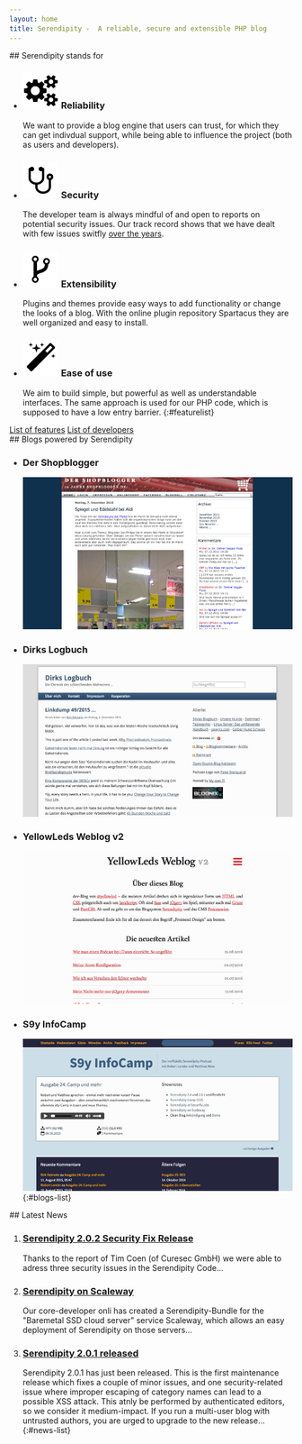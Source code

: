 ```yaml
---
layout: home
title: Serendipity -  A reliable, secure and extensible PHP blog
---
```


<section id="home-features" markdown="1">
## Serendipity stands for

* ### ![](/img/icons/cogs.png) Reliability
  We want to provide a blog engine that users can trust, for which they can get indivdual support, while being able to influence the project (both as users and developers).
* ### ![](/img/icons/stethoscope.png) Security
  The developer team is always mindful of and open to reports on potential security issues. Our track record shows that we have dealt with few issues switfly [over the years](http://www.cvedetails.com/product/3867/S9Y-Serendipity.html?vendor_id=2214).
* ### ![](/img/icons/code-fork.png) Extensibility
  Plugins and themes provide easy ways to add functionality or change the looks of a blog. With the online plugin repository Spartacus they are well organized and easy to install.
* ### ![](/img/icons/magic.png) Ease of use
  We aim to build simple, but powerful as well as understandable interfaces. The same approach is used for our PHP code, which is supposed to have a low entry barrier.
{:#featurelist}

<div class="features-more">
    <a class="button-link" href="/features.html">List of features</a>
    <a class="button-link" href="/team.html">List of developers</a>
</div>
</section>

<section id="home-blogs" markdown="1">
## Blogs powered by Serendipity

* ### Der Shopblogger
  [![Das Blog des Shopbloggers](/img/screenshots/blogs/shopblogger.jpg)](http://www.shopblogger.de/blog/)
* ### Dirks Logbuch
  [![Dirks Logbuch](/img/screenshots/blogs/dirks_logbuch.jpg)](https://www.deimeke.net/dirk/blog/)
* ### YellowLeds Weblog v2
  [![YellowLeds Weblog](/img/screenshots/blogs/yellowleds_weblog.jpg)](http://yellowled.de/)
* ### S9y InfoCamp
  [![S9y InfoCamp](/img/screenshots/blogs/s9ycamp.jpg)](http://www.s9ycamp.info/)
{:#blogs-list}
</section>

<section id="home-news" markdown="1" data-rss="https://blog.s9y.org/rss.php">
## Latest News

 1. ### [Serendipity 2.0.2 Security Fix Release](https://blog.s9y.org/archives/265-Serendipity-2.0.2-Security-Fix-Release.html)
    Thanks to the report of Tim Coen (of Curesec GmbH) we were able to adress three security issues in the Serendipity Code…
 2. ### [Serendipity on Scaleway](https://blog.s9y.org/archives/264-Serendipity-on-Scaleway.html)
    Our core-developer onli has created a Serendipity-Bundle for the "Baremetal SSD cloud server" service Scaleway, which allows an easy deployment of Serendipity on those servers…
 3. ### [Serendipity 2.0.1 released](https://blog.s9y.org/archives/263-Serendipity-2.0.1-released.html)
    Serendipity 2.0.1 has just been released. This is the first maintenance release which fixes a couple of minor issues, and one security-related issue where improper escaping of category names can lead to a possible XSS attack. This atnly be performed by authenticated editors, so we consider it medium-impact. If you run a multi-user blog with untrusted authors, you are urged to upgrade to the new release…
{:#news-list}
</section>
